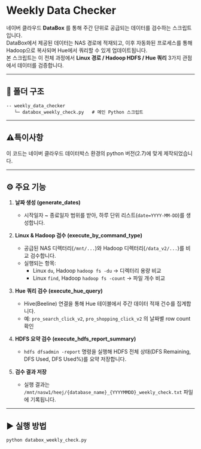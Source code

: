 # Weekly Data Checker

네이버 클라우드 **DataBox** 를 통해 주간 단위로 공급되는 데이터를 검수하는 스크립트입니다.  
DataBox에서 제공된 데이터는 NAS 경로에 적재되고, 이후 자동화된 프로세스를 통해 Hadoop으로 복사되며 Hue에서 쿼리할 수 있게 업데이트됩니다.  
본 스크립트는 이 전체 과정에서 **Linux 경로 / Hadoop HDFS / Hue 쿼리** 3가지 관점에서 데이터를 검증합니다.  

---

## 📂 폴더 구조
```
-- weekly_data_checker  
   └─ databox_weekly_check.py   # 메인 Python 스크립트  
```

---

## ⚠️특이사항
이 코드는 네이버 클라우드 데이터박스 환경의 python 버전(2.7)에 맞게 제작되었습니다.

---

## ⚙️ 주요 기능
1. **날짜 생성 (generate_dates)**  
   - 시작일자 ~ 종료일자 범위를 받아, 하루 단위 리스트(`date=YYYY-MM-DD`)를 생성합니다.  

2. **Linux & Hadoop 검수 (execute_by_command_type)**  
   - 공급된 NAS 디렉터리(`/mnt/...`)와 Hadoop 디렉터리(`/data_v2/...`)를 비교 검수합니다.  
   - 실행되는 항목:  
     - Linux `du`, Hadoop `hadoop fs -du` → 디렉터리 용량 비교  
     - Linux `find`, Hadoop `hadoop fs -count` → 파일 개수 비교  

3. **Hue 쿼리 검수 (execute_hue_query)**  
   - Hive(Beeline) 연결을 통해 Hue 테이블에서 주간 데이터 적재 건수를 집계합니다.  
   - 예: `pro_search_click_v2`, `pro_shopping_click_v2` 의 날짜별 row count 확인  

4. **HDFS 요약 검수 (execute_hdfs_report_summary)**  
   - `hdfs dfsadmin -report` 명령을 실행해 HDFS 전체 상태(DFS Remaining, DFS Used, DFS Used%)를 요약 저장합니다.  

5. **검수 결과 저장**  
   - 실행 결과는 `/mnt/nasw1/heej/{database_name}_{YYYYMMDD}_weekly_check.txt` 파일에 기록됩니다.  

---

## ▶️ 실행 방법
```
python databox_weekly_check.py
```